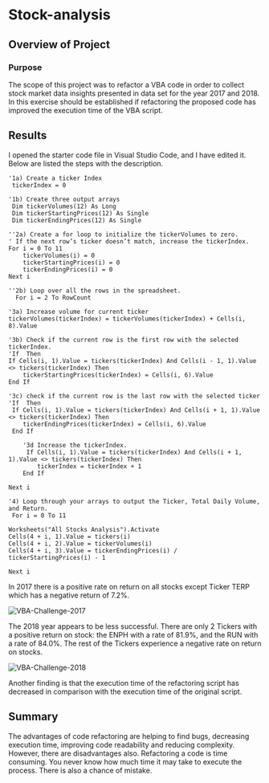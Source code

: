 # Stock-analysis

## Overview of Project
### Purpose
The scope of this project was to refactor a VBA code in order to collect stock market data insights presented in data set for the year 2017 and 2018. In this exercise should be established if refactoring the proposed code has improved the execution time of the VBA script.

## Results
I opened the starter code file in Visual Studio Code, and I have edited it. Below are listed the steps with the description.

    '1a) Create a ticker Index
     tickerIndex = 0

    '1b) Create three output arrays
     Dim tickerVolumes(12) As Long
     Dim tickerStartingPrices(12) As Single
     Dim tickerEndingPrices(12) As Single

    ''2a) Create a for loop to initialize the tickerVolumes to zero.
    ' If the next row’s ticker doesn’t match, increase the tickerIndex.
    For i = 0 To 11
        tickerVolumes(i) = 0
        tickerStartingPrices(i) = 0
        tickerEndingPrices(i) = 0
    Next i

    ''2b) Loop over all the rows in the spreadsheet.
      For i = 2 To RowCount

    '3a) Increase volume for current ticker
    tickerVolumes(tickerIndex) = tickerVolumes(tickerIndex) + Cells(i, 8).Value
    
    '3b) Check if the current row is the first row with the selected tickerIndex.
    'If  Then
    If Cells(i, 1).Value = tickers(tickerIndex) And Cells(i - 1, 1).Value <> tickers(tickerIndex) Then
        tickerStartingPrices(tickerIndex) = Cells(i, 6).Value
    End If
    
    '3c) check if the current row is the last row with the selected ticker
    'If  Then
     If Cells(i, 1).Value = tickers(tickerIndex) And Cells(i + 1, 1).Value <> tickers(tickerIndex) Then
        tickerEndingPrices(tickerIndex) = Cells(i, 6).Value
     End If

        '3d Increase the tickerIndex.
         If Cells(i, 1).Value = tickers(tickerIndex) And Cells(i + 1, 1).Value <> tickers(tickerIndex) Then
            tickerIndex = tickerIndex + 1
        End If

    Next i

    '4) Loop through your arrays to output the Ticker, Total Daily Volume, and Return.
     For i = 0 To 11
    
    Worksheets("All Stocks Analysis").Activate
    Cells(4 + i, 1).Value = tickers(i)
    Cells(4 + i, 2).Value = tickerVolumes(i)
    Cells(4 + i, 3).Value = tickerEndingPrices(i) / tickerStartingPrices(i) - 1
    
    Next i

In 2017 there is a positive rate on return on all stocks except Ticker TERP which has a negative return of 7.2%. 
 
<img src="https://i.ibb.co/P1KmdL1/VBA-Challenge-2017.png" alt="VBA-Challenge-2017" border="0">

The 2018 year appears to be less successful. There are only 2 Tickers with a positive return on stock: the ENPH with a rate of 81.9%, and the RUN with a rate of 84.0%. The rest of the Tickers experience a negative rate on return on stocks.

<img src="https://i.ibb.co/3mz1bRZ/VBA-Challenge-2018.png" alt="VBA-Challenge-2018" border="0">

Another finding is that the execution time of the refactoring script has decreased in comparison with the execution time of the original script.

## Summary
The advantages of code refactoring are helping to find bugs, decreasing execution time, improving code readability and reducing complexity. 
However, there are disadvantages also. Refactoring a code is time consuming. You never know how much time it may take to execute the process. There is also a chance of mistake. 
